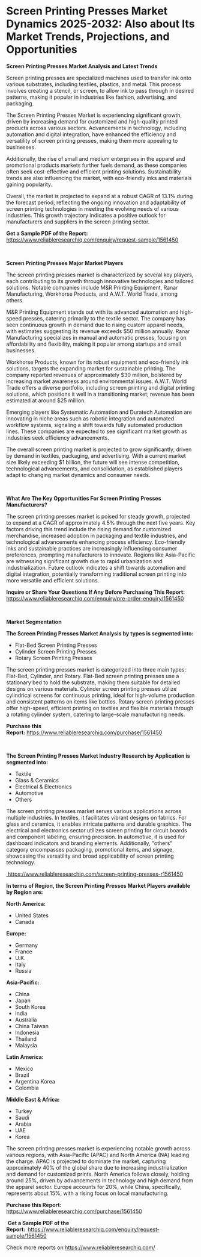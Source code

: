 <p><h1>Screen Printing Presses Market Dynamics 2025-2032: Also about Its Market Trends, Projections, and Opportunities</h1></p><p><strong>Screen Printing Presses Market Analysis and Latest Trends</strong></p>
<p><p>Screen printing presses are specialized machines used to transfer ink onto various substrates, including textiles, plastics, and metal. This process involves creating a stencil, or screen, to allow ink to pass through in desired patterns, making it popular in industries like fashion, advertising, and packaging. </p><p>The Screen Printing Presses Market is experiencing significant growth, driven by increasing demand for customized and high-quality printed products across various sectors. Advancements in technology, including automation and digital integration, have enhanced the efficiency and versatility of screen printing presses, making them more appealing to businesses. </p><p>Additionally, the rise of small and medium enterprises in the apparel and promotional products markets further fuels demand, as these companies often seek cost-effective and efficient printing solutions. Sustainability trends are also influencing the market, with eco-friendly inks and materials gaining popularity.</p><p>Overall, the market is projected to expand at a robust CAGR of 13.1% during the forecast period, reflecting the ongoing innovation and adaptability of screen printing technologies in meeting the evolving needs of various industries. This growth trajectory indicates a positive outlook for manufacturers and suppliers in the screen printing sector.</p></p>
<p><strong>Get a Sample PDF of the Report:&nbsp;</strong> <a href="https://www.reliableresearchiq.com/enquiry/request-sample/1561450?utm_campaign=3071&utm_medium=2&utm_source=Github&utm_content=ia&utm_term=08042025&utm_id=screen-printing-presses">https://www.reliableresearchiq.com/enquiry/request-sample/1561450</a></p>
<p>&nbsp;</p>
<p><strong>Screen Printing Presses Major Market Players</strong></p>
<p><p>The screen printing presses market is characterized by several key players, each contributing to its growth through innovative technologies and tailored solutions. Notable companies include M&R Printing Equipment, Ranar Manufacturing, Workhorse Products, and A.W.T. World Trade, among others.</p><p>M&R Printing Equipment stands out with its advanced automation and high-speed presses, catering primarily to the textile sector. The company has seen continuous growth in demand due to rising custom apparel needs, with estimates suggesting its revenue exceeds $50 million annually. Ranar Manufacturing specializes in manual and automatic presses, focusing on affordability and flexibility, making it popular among startups and small businesses.</p><p>Workhorse Products, known for its robust equipment and eco-friendly ink solutions, targets the expanding market for sustainable printing. The company reported revenues of approximately $30 million, bolstered by increasing market awareness around environmental issues. A.W.T. World Trade offers a diverse portfolio, including screen printing and digital printing solutions, which positions it well in a transitioning market; revenue has been estimated at around $25 million.</p><p>Emerging players like Systematic Automation and Duratech Automation are innovating in niche areas such as robotic integration and automated workflow systems, signaling a shift towards fully automated production lines. These companies are expected to see significant market growth as industries seek efficiency advancements.</p><p>The overall screen printing market is projected to grow significantly, driven by demand in textiles, packaging, and advertising. With a current market size likely exceeding $1 billion, the future will see intense competition, technological advancements, and consolidation, as established players adapt to changing market dynamics and consumer needs.</p></p>
<p>&nbsp;</p>
<p><strong>What Are The Key Opportunities For Screen Printing Presses Manufacturers?</strong></p>
<p><p>The screen printing presses market is poised for steady growth, projected to expand at a CAGR of approximately 4.5% through the next five years. Key factors driving this trend include the rising demand for customized merchandise, increased adoption in packaging and textile industries, and technological advancements enhancing process efficiency. Eco-friendly inks and sustainable practices are increasingly influencing consumer preferences, prompting manufacturers to innovate. Regions like Asia-Pacific are witnessing significant growth due to rapid urbanization and industrialization. Future outlook indicates a shift towards automation and digital integration, potentially transforming traditional screen printing into more versatile and efficient solutions.</p></p>
<p><strong>Inquire or Share Your Questions If Any Before Purchasing This Report:</strong> <a href="https://www.reliableresearchiq.com/enquiry/pre-order-enquiry/1561450?utm_campaign=3071&utm_medium=2&utm_source=Github&utm_content=ia&utm_term=08042025&utm_id=screen-printing-presses">https://www.reliableresearchiq.com/enquiry/pre-order-enquiry/1561450</a></p>
<p>&nbsp;</p>
<p><strong>Market Segmentation</strong></p>
<p><strong>The Screen Printing Presses Market Analysis by types is segmented into:</strong></p>
<p><ul><li>Flat-Bed Screen Printing Presses</li><li>Cylinder Screen Printing Presses</li><li>Rotary Screen Printing Presses</li></ul></p>
<p><p>The screen printing presses market is categorized into three main types: Flat-Bed, Cylinder, and Rotary. Flat-Bed screen printing presses use a stationary bed to hold the substrate, making them suitable for detailed designs on various materials. Cylinder screen printing presses utilize cylindrical screens for continuous printing, ideal for high-volume production and consistent patterns on items like bottles. Rotary screen printing presses offer high-speed, efficient printing on textiles and flexible materials through a rotating cylinder system, catering to large-scale manufacturing needs.</p></p>
<p><strong>Purchase this Report:&nbsp;</strong><a href="https://www.reliableresearchiq.com/purchase/1561450?utm_campaign=3071&utm_medium=2&utm_source=Github&utm_content=ia&utm_term=08042025&utm_id=screen-printing-presses">https://www.reliableresearchiq.com/purchase/1561450</a></p>
<p>&nbsp;</p>
<p><strong>The Screen Printing Presses Market Industry Research by Application is segmented into:</strong></p>
<p><ul><li>Textile</li><li>Glass & Ceramics</li><li>Electrical & Electronics</li><li>Automotive</li><li>Others</li></ul></p>
<p><p>The screen printing presses market serves various applications across multiple industries. In textiles, it facilitates vibrant designs on fabrics. For glass and ceramics, it enables intricate patterns and durable graphics. The electrical and electronics sector utilizes screen printing for circuit boards and component labeling, ensuring precision. In automotive, it is used for dashboard indicators and branding elements. Additionally, "others" category encompasses packaging, promotional items, and signage, showcasing the versatility and broad applicability of screen printing technology.</p></p>
<p><a href="https://www.reliableresearchiq.com/screen-printing-presses-r1561450?utm_campaign=3071&utm_medium=2&utm_source=Github&utm_content=ia&utm_term=08042025&utm_id=screen-printing-presses">&nbsp;https://www.reliableresearchiq.com/screen-printing-presses-r1561450</a></p>
<p><strong>In terms of Region, the Screen Printing Presses Market Players available by Region are:</strong></p>
<p>
    <p> <strong> North America: </strong>
        <ul>
            <li>United States</li>
            <li>Canada</li>
        </ul>
        </p> 
    <p> <strong> Europe: </strong>
        <ul>
            <li>Germany</li>
            <li>France</li>
            <li>U.K.</li>
            <li>Italy</li>
            <li>Russia</li>
        </ul>
        </p> 
    <p> <strong> Asia-Pacific: </strong>
        <ul>
            <li>China</li>
            <li>Japan</li>
            <li>South Korea</li>
            <li>India</li>
            <li>Australia</li>
            <li>China Taiwan</li>
            <li>Indonesia</li>
            <li>Thailand</li>
            <li>Malaysia</li>
        </ul>
        </p> 
    <p> <strong> Latin America: </strong>
        <ul>
            <li>Mexico</li>
            <li>Brazil</li>
            <li>Argentina Korea</li>
            <li>Colombia</li>
        </ul>
        </p> 
    <p> <strong> Middle East & Africa: </strong>
        <ul>
            <li>Turkey</li>
            <li>Saudi</li>
            <li>Arabia</li>
            <li>UAE</li>
            <li>Korea</li>
        </ul>
    </p>
    </p>
<p><p>The screen printing presses market is experiencing notable growth across various regions, with Asia-Pacific (APAC) and North America (NA) leading the charge. APAC is projected to dominate the market, capturing approximately 40% of the global share due to increasing industrialization and demand for customized prints. North America follows closely, holding around 25%, driven by advancements in technology and high demand from the apparel sector. Europe accounts for 20%, while China, specifically, represents about 15%, with a rising focus on local manufacturing.</p></p>
<p><strong>Purchase this Report: </strong><a href="https://www.reliableresearchiq.com/purchase/1561450?utm_campaign=3071&utm_medium=2&utm_source=Github&utm_content=ia&utm_term=08042025&utm_id=screen-printing-presses">https://www.reliableresearchiq.com/purchase/1561450</a></p>
<p>&nbsp;<strong>Get a Sample PDF of the Report:&nbsp;&nbsp;</strong><a href="https://www.reliableresearchiq.com/enquiry/request-sample/1561450?utm_campaign=3071&utm_medium=2&utm_source=Github&utm_content=ia&utm_term=08042025&utm_id=screen-printing-presses">https://www.reliableresearchiq.com/enquiry/request-sample/1561450</a></p>
<p><strong></strong></p>
<p>Check more reports on <a href="https://www.reliableresearchiq.com/?utm_campaign=3071&utm_medium=2&utm_source=Github&utm_content=ia&utm_term=08042025&utm_id=screen-printing-presses">https://www.reliableresearchiq.com/</a></p>